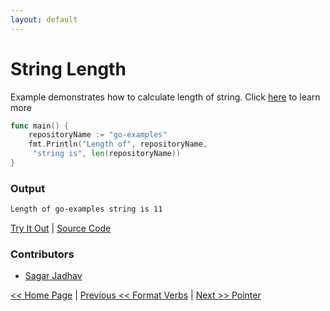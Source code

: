 ```yaml
---
layout: default
---
```


# String Length

Example demonstrates how to calculate length of string.
Click [here](https://tour.golang.org/moretypes/11) to learn more

```go
func main() {
	repositoryName := "go-examples"
	fmt.Println("Length of", repositoryName, 
	 "string is", len(repositoryName))
}
```

### Output

```bash
Length of go-examples string is 11
```

<a href='https://play.golang.org/p/ah2oqRSXvcM' target='_blank'>Try It Out</a> | <a href='https://github.com/sagar-jadhav/go-examples/blob/master/src/string-length.go' target='_blank'>Source Code</a>

### Contributors
- <a href='https://github.com/sagar-jadhav' target='_blank'>Sagar Jadhav</a>

[<< Home Page](./) | [Previous << Format Verbs](./format-verbs.html) | [Next >> Pointer](./pointer.html)
